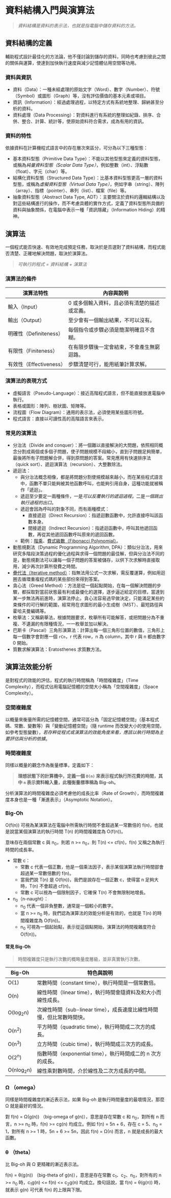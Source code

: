 # 資料結構入門與演算法

> *資料結構是資料的表示法，也就是指電腦中儲存資料的方法。*

## 資料結構的定義

輔助程式設計最佳化的方法論，他不僅討論到儲存的資料，同時也考慮到彼此之間的關係與運算，使達到加快執行速度與減少記憶體佔用空間等功用。

### 資料與資訊

- 資料（Data）：一種未經處理的原始文字（Word）、數字（Number）、符號（Symbol）或圖形（Graph）等，沒有評估價值的基本元素或項目。
- 資訊（Information）：經過處理過程，以特定方式有系統地整理、歸納甚至分析的資料。
- 資料處理（Data Processing）：對資料進行有系統的整理如紀錄、排序、合併、整合、計算、統計等，使原始資料符合需求，成為有用的資訊。

### 資料的特性

依據資料在計算機程式語言中的存在層次來區分，可分為以下三種型態：

- 基本資料型態（Primitive Data Type）：不能以其他型態來定義的資料型態，或稱為*純量資料型態（Scalar Data Type）*，例如整數（int）、浮點數（float）、字元（char）等。
- 結構化資料型態（Structured Data Type）：比基本資料型態更高一層的資料型態，或稱為*虛擬資料型態（Virtual Data Type）*，例如字串（string）、陣列（array）、指標（pointer）、串列（list）、檔案（file）等。
- 抽象資料型態（Abstract Data Type, ADT）：主要關注於資料的邏輯結構以及對這些結構進行的操作，而不考慮具體的實作方式，定義了資料型態所具備的資料與抽象關係，在電腦中表示一種「資訊隱藏」（Information Hiding）的精神。

## 演算法

一個程式能否快速、有效地完成預定任務，取決於是否選對了資料結構，而程式能否清楚、正確地解決問題，取決於演算法。

> *可執行的程式 = 資料結構 + 演算法*

### 演算法的條件

| 演算法特性 | 內容與說明 |
| --- | --- |
| 輸入（Input） | 0 或多個輸入資料，且必須有清楚的描述或定義。 |
| 輸出（Output） | 至少會有一個輸出結果，不可以沒有。 |
| 明確性（Definiteness） | 每個指令或步驟必須是簡潔明確且不含糊。 |
| 有限性（Finiteness） | 在有限步驟後一定會結束，不會產生無窮迴路。 |
| 有效性（Effectiveness） | 步驟清楚可行，能用紙筆計算求解。 |

### 演算法的表現方式

- 虛擬語言（Pseudo-Language）：接近高階程式語言，但不能直接放進電腦中執行。
- 表格或圖形：陣列、樹狀圖、矩陣等。
- 流程圖（Flow Diagram）：通用的表示法，必須使用某些圖形符號。
- 程式語言：直接以可讀性高的高階語言來表示。

### 常見的演算法

- 分治法（Divide and conquer）：將一個難以直接解決的大問題，依照相同概念分割成兩個或多個子問題，使子問題規模不段縮小，直到子問題足夠簡單，最後將所有子問題解合併，得到原問題的答案。常見應用有快速排序法（quick sort）、遞迴演算法（recursion）、大整數除法。
- 遞迴法：
  - 與分治法概念相像，都是將問題分割使規模越來越小，而在某些程式語言中，函數不單只能夠被其他函數呼叫，也能夠引用自身，這種功能就被稱作「遞迴」。
  - 遞迴至少要定一兩種條件，一是*可以反覆執行的遞迴過程*，二是*一個跳出執行過程的出口*。
  - 遞迴會因為呼叫的對象不同，而有兩種模式：
    - 直接遞迴（Direct Recursion）：指遞迴數函數中，允許直接呼叫該函數本身。
    - 間接遞迴（Indirect Recursion）：指遞迴函數中，呼叫其他遞回函數，再從其他遞回函數呼叫原來的遞回函數。
  - 範例：[階乘](../lib/recursion/Factorial.cs)、[費式級數（Fibonacci Polynomial）](../lib/recursion/Fibonacci.cs)。
- 動態規劃法（Dynamic Programming Algorithm, DPA）：類似分治法，用來研究多階段決策過程的優化過程與求得一個問題的最佳解，但與分治法不同的是，動態規劃法可以讓每一個子問題的答案被儲存，以供下次求解時直接取用，減少再次計算所發費之時間。
- [疊代法（Iterative method）](../lib/iterative/Iterative.cs)：指無法用公式一次求解，需反覆運算，例如用迴圈去循環重複程式碼的某些部份來得到答案。
- 貪心法（Greed Method）：方法是從一個起點開始，在每一個解決問題的步驟，都採取對當前狀態最有利或最優化的選擇，逐步逼近給定的目標，當達到某一步無法再前進時，演算法停止。貪心法容易過早做決定，只能滿足某些約束條件的可行解的範圍，經常用在求圖形的最小生成樹（MST）、最短路徑與霍哈夫曼編碼等。
- 枚舉法：又稱窮舉法，根據問題要求，枚舉所有可能解答，或把問題分為不重複、不遺漏的有限種情況，一一枚舉並加以解決。
- 巴斯卡（Pascal）三角形演算法：計算出每一個三角形位置的數值，三角形上每一個數字會對應一個 `rCn`，r 代表 row，n 為 column，其中 r 與 n 都由數字 0 開始。
- 質數求解演算法：Eratosthenes 求質數方法。

## 演算法效能分析

是對程式的效能的評估，程式的執行時間稱為「時間複雜度」（Time Complexity），而程式佔用電腦記憶體的空間大小稱為「空間複雜度」（Space Complexity）。

### 空間複雜度

以概量來衡量所需的記憶體空間，通常可區分為「固定記憶體空間」（基本程式碼、常數、變數等）與「變動記憶體空間」（隨 runtime 而改變大小的使用空間，如參考型態變數），*若存粹從程式或演算法的效能角度來看，應該以執行時間為主要評估與分析的依據*。

### 時間複雜度

同樣以概量的觀念作為衡量標準，定義如下：

> **理想狀態下的計算機中，定義一個 `O(n)` 來表示程式執行所花費的時間，其中 `n` 表示資料輸入量，此種衡量標準稱為 Big-oh。**

分析演算法的時間複雜度必須考慮他的成長比率（Rate of Growth），而時間複雜度本身也是一種「漸進表示」（Asymptotic Notation）。

### Big-Oh

O(f(n)) 可視為某演算法在電腦中所需執行時間不會超過某一常數倍的 f(n)，也就是說當某個演算法的執行時間 T(n) 的時間複雜度為 O(f(n))。

意味存在兩個常數 c 與 n<sub>0</sub>，則若 n >= n<sub>0</sub>，則 T(n) <= cf(n)，f(n) 又稱之為執行時間的成長率。

- 常數 c：
  - 常數 c 代表一個正數，他是一個乘法因子，表示某個演算法執行時間部會超過某一常數倍數的 f(n)。
  - 當我們說 T(n) 是 O(f(n))，我們是說存在一個正數 c，使得當 n 足夠大時，T(n) 不會超過 cf(n)。
  - 常數 c 可以視為一個限制因子，它確保 T(n) 不會無限制地增長。
- n<sub>0</sub>（n-naught）：
  - n<sub>0</sub> 代表一個非負整數，通常是一個較小的數字。
  - 當 n >= n<sub>0</sub> 時，我們認為演算法的效能分析是有效的，也就是 T(n) 的時間複雜度為 O(f(n))。
  - n<sub>0</sub> 可視為一個起始點，表示從這個點開始，演算法的時間複雜度符合 O(f(n))。

#### 常見 Big-Oh

> 時間複雜度只是執行次數的概略量度層級，並非真實執行次數。

| Big-Oh | 特色與說明 |
| --- | --- |
| O(1) | 常數時間（constant time），執行時間是一個常數倍。 |
| O(n) | 線性時間（linear time），執行時間會隨資料及和大小而線性成長。 |
| O(log<sub>2</sub>n) | 次線性時間（sub-linear time），成長速度比線性時間慢，但比常數時間快。 |
| O(n<sup>2</sup>) | 平方時間（quadratic time），執行時間成二次方的成長。 |
| O(n<sup>3</sup>) | 立方時間（cubic time），執行時間成三次方的成長。 |
| O(2<sup>n</sup>) | 指數時間（exponential time），執行時間成二的 n 次方的成長。 |
| O(nlog<sub>2</sub>n) | 線性乘對數時間，介於線性及二次方成長的中間。 |

### Ω （omega）

同樣是時間複雜度的漸近表示法，如果 Big-oh 是執行時間量度的最壞情況，那麼 Ω 就是最好的情況。

對 f(n) = Ω(g(n)) （big-omega of g(n)），意思是存在常數 c 和 n<sub>0</sub>，對所有 n 而言，n >= n<sub>0</sub> 時，f(n) >= cg(n) 均成立。例如 f(n) = 5n + 6，存在 c = 5、n<sub>0</sub> = 1，對所有 n >= 1 時，5n + 6 >= 5n，因此 f(n) = Ω(n) 而言，n 就是成長的最大函數。

### θ （theta）

比 Big-oh 與 Ω 更精確的漸近表示法。

f(n) = θ(g(n)) （big-theta of g(n)），意思是存在常數 c<sub>1</sub>、c<sub>2</sub>、n<sub>0</sub>，對所有的 n >= n<sub>0</sub> 時，c<sub>1</sub>g(n) <= f(n) <= c<sub>2</sub>g(n) 均成立。換句話說，當 f(n) = θ(g(n)) 時，就表示 g(n) 可代表 f(n) 的上限與下限。
